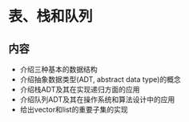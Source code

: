 # 表、栈和队列

## 内容
* 介绍三种基本的数据结构
* 介绍抽象数据类型(ADT, abstract data type)的概念
* 介绍栈ADT及其在实现递归方面的应用
* 介绍队列ADT及其在操作系统和算法设计中的应用
* 给出vector和list的重要子集的实现